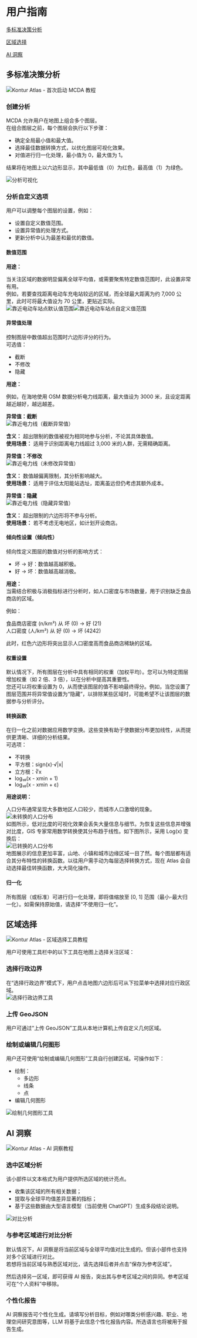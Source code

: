 # 用户指南

[多标准决策分析](#hdr-1-1)

[区域选择](#hdr-1-2)

[AI 洞察](#hdr-1-3)

## 多标准决策分析

![Kontur Atlas - 首次启动 MCDA 教程](https://www.youtube.com/watch?v=g7WMD10DMPs::800,470,true)

### 创建分析

MCDA 允许用户在地图上组合多个图层。  
在组合图层之前，每个图层会执行以下步骤：

* 确定全局最小值和最大值。
* 选择最佳数据转换方式，以优化图层可视化效果。
* 对值进行归一化处理，最小值为 0，最大值为 1。

结果将在地图上以六边形显示，其中最低值（0）为红色，最高值（1）为绿色。

![分析可视化](user_guide_analysis_visualization.jpg)

### 分析自定义选项

用户可以调整每个图层的设置，例如：

* 设置自定义数值范围。
* 设置异常值的处理方式。
* 更新分析中认为最差和最优的数值。

#### 数值范围

**用途：**

当关注区域的数据明显偏离全球平均值，或需要聚焦特定数值范围时，此设置非常有用。  
例如，若要查找距离电动车充电站较远的区域，而全球最大距离为约 7,000 公里，此时可将最大值设为 70 公里，更贴近实际。  
![靠近电动车站点默认值范围](user_guide_proximity_to_electric_vehicle_stations_default_value_range.jpg)![靠近电动车站点自定义值范围](user_guide_proximity_to_electric_vehicle_stations_custom_value_range.jpg)

#### 异常值处理

控制图层中数值超出范围时六边形评分的行为。  
可选值：

- 截断
- 不修改
- 隐藏

**用途：**

例如，在海地使用 OSM 数据分析电力线距离，最大值设为 3000 米，且设定距离越近越好，越远越差。

**异常值：截断**  
![靠近电力线（截断异常值）](user_guide_proximity_to_powerlines_clamped_outliers.jpg)

**含义：** 超出限制的数值被视为相同地参与分析，不论其具体数值。  
**使用场景：** 适用于识别距离电力线超过 3,000 米的人群，无需精确距离。

**异常值：不修改**  
![靠近电力线（未修改异常值）](user_guide_proximity_to_powerlines_not_modified_outliers.jpg)

**含义：** 数值越偏离限制，其分析影响越大。  
**使用场景：** 适用于评估太阳能站选址，距离虽远但仍考虑其额外成本。

**异常值：隐藏**  
![靠近电力线（隐藏异常值）](user_guide_proximity_to_powerlines_hidden_outliers.jpg)

**含义：** 超出限制的六边形将不参与分析。  
**使用场景：** 若不考虑无电地区，如计划开设商店。

#### 倾向性设置（倾向性）

倾向性定义图层的数值对分析的影响方式：

* 坏 → 好：数值越高越积极。
* 好 → 坏：数值越高越消极。

**用途：**  
当需结合积极与消极指标进行分析时，如人口密度与市场数量，用于识别缺乏食品商店的区域。

例如：

食品商店密度 (n/km²) 从 坏 (0) → 好 (21)  
人口密度 (人/km²) 从 好 (0) → 坏 (4242)

此时，红色六边形将突出显示人口密度高而食品商店稀缺的区域。

#### 权重设置

默认情况下，所有图层在分析中具有相同的权重（加权平均）。您可以为特定图层增加权重（如 2 倍、3 倍），以在分析中提高其重要性。  
您还可以将权重设置为 0，从而使该图层的值不影响最终得分。例如，当您设置了图层范围并将异常值设置为“隐藏”，以排除某些区域时，可能希望不让该图层的数据参与分析评分。

#### 转换函数

在归一化之前对数据应用数学变换。这些变换有助于使数据分布更加线性，从而提供更清晰、详细的分析结果。  
可选项：

- 不转换
- 平方根：sign(x)⋅√|x|
- 立方根：∛x
- log₁₀(x \- xmin \+ 1\)
- log₁₀(x \- xmin \+ ε)

**用途说明：**

人口分布通常呈现大多数地区人口较少，而城市人口激增的现象。  
![未转换的人口分布](user_guide_population_distribution_without_transformation.jpg)  
如图所示，低对比度的可视化效果会丢失大量信息与细节。为恢复这些信息并增强对比度，GIS 专家常用数学转换使其分布趋于线性。如下图所示，采用 Log(x) 变换后：  
![已转换的人口分布](user_guide_transformed_population_distribution.jpg)  
地图展示的信息更加丰富，山地、小镇和城市边缘区域一目了然。每个图层都有适合其分布特性的转换函数。以往用户需手动为每层选择转换方式，现在 Atlas 会自动选择最佳转换函数，大大简化操作。

#### 归一化

所有图层（或标准）可进行归一化处理，即将值缩放至 \[0, 1\] 范围（最小-最大归一化）。如需保持原始值，请选择“不使用归一化”。

## 区域选择

![Kontur Atlas - 区域选择工具教程](https://www.youtube.com/watch?v=aCXaAYEW0oM::800,470,true)

用户可使用工具栏中的以下工具在地图上选择关注区域：

### 选择行政边界

在“选择行政边界”模式下，用户点击地图六边形后可从下拉菜单中选择对应行政区域。  
![选择行政边界工具](user_guide_select_admin_boundary.jpg)

### 上传 GeoJSON

用户可通过“上传 GeoJSON”工具从本地计算机上传自定义几何区域。

### 绘制或编辑几何图形

用户还可使用“绘制或编辑几何图形”工具自行创建区域。可操作如下：

* 绘制：
  * 多边形
  * 线条
  * 点
* 编辑几何图形

![绘制几何图形工具](user_guide_draw_geometry.jpg)

## AI 洞察

![Kontur Atlas - AI 洞察教程](https://www.youtube.com/watch?v=Md5Mex-POBo&t::800,470,true)

### 选中区域分析

该小部件以文本格式为用户提供所选区域的统计亮点。

* 收集该区域的所有相关数据；
* 提取与全球平均值差异显著的指标；
* 基于这些数据由大型语言模型（当前使用 ChatGPT）生成多段结论说明。

![对比分析](user_guide_comparison_analysis.jpg)

### 与参考区域进行对比分析

默认情况下，AI 洞察是将当前区域与全球平均值对比生成的。但该小部件也支持对多个区域进行对比。  
若想将当前区域与熟悉区域对比，请先选择后者并点击“保存为参考区域”。

然后选择另一区域，即可获得 AI 报告，突出其与参考区域之间的异同。参考区域可在“个人资料”中移除。

### 个性化报告

AI 洞察报告可个性化生成。请填写分析目标，例如对哪类分析感兴趣、职业、地理空间研究意图等，LLM 将基于此信息个性化报告内容。所选语言也将被用于报告生成。